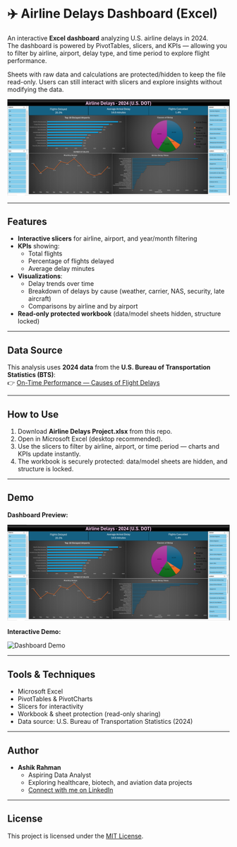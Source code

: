 # ✈️ Airline Delays Dashboard (Excel)

An interactive **Excel dashboard** analyzing U.S. airline delays in 2024.  
The dashboard is powered by PivotTables, slicers, and KPIs — allowing you to filter by airline, airport, delay type, and time period to explore flight performance.

Sheets with raw data and calculations are protected/hidden to keep the file read-only. Users can still interact with slicers and explore insights without modifying the data.

![Dashboard Preview](assets/dashboard-screenshot.png)

---

##  Features

- **Interactive slicers** for airline, airport, and year/month filtering  
- **KPIs** showing:
  - Total flights  
  - Percentage of flights delayed  
  - Average delay minutes  
- **Visualizations**:
  - Delay trends over time  
  - Breakdown of delays by cause (weather, carrier, NAS, security, late aircraft)  
  - Comparisons by airline and by airport  
- **Read-only protected workbook** (data/model sheets hidden, structure locked)  

---

##  Data Source

This analysis uses **2024 data** from the **U.S. Bureau of Transportation Statistics (BTS)**:  
👉 [On-Time Performance — Causes of Flight Delays](https://www.transtats.bts.gov/ot_delay/ot_delaycause1.asp)  

---

##  How to Use

1. Download **Airline Delays Project.xlsx** from this repo.  
2. Open in Microsoft Excel (desktop recommended).  
3. Use the slicers to filter by airline, airport, or time period — charts and KPIs update instantly.  
4. The workbook is securely protected: data/model sheets are hidden, and structure is locked.  

---

##  Demo

**Dashboard Preview:**

![Dashboard Preview](assets/dashboard-screenshot.png)

**Interactive Demo:**

![Dashboard Demo](assets/dashboard-demo.gif)

---

##  Tools & Techniques

- Microsoft Excel  
- PivotTables & PivotCharts  
- Slicers for interactivity  
- Workbook & sheet protection (read-only sharing)  
- Data source: U.S. Bureau of Transportation Statistics (2024)  

---

##  Author

- **Ashik Rahman**  
  - Aspiring Data Analyst
  - Exploring healthcare, biotech, and aviation data projects  
  - [Connect with me on LinkedIn](https://www.linkedin.com/in/ashik-rahman-998364379/)  

---

##  License

This project is licensed under the [MIT License](LICENSE).
